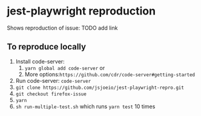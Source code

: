 # jest-playwright reproduction

Shows reproduction of issue: TODO add link

## To reproduce locally

1. Install code-server:
   1. `yarn global add code-server` or
   2. More options:`https://github.com/cdr/code-server#getting-started`
1. Run code-server: `code-server`
1. `git clone https://github.com/jsjoeio/jest-playwright-repro.git`
1. `git checkout firefox-issue`
1. `yarn`
1. `sh run-multiple-test.sh` which runs `yarn test` 10 times
